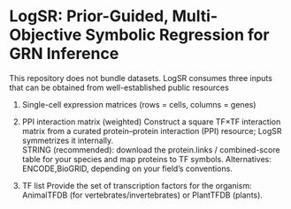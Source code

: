 # LogSR: Prior-Guided, Multi-Objective Symbolic Regression for GRN Inference

This repository does not bundle datasets. LogSR consumes three inputs that can be obtained from well-established public resources

1) Single-cell expression matrices (rows = cells, columns = genes)

2) PPI interaction matrix (weighted)
Construct a square TF×TF interaction matrix from a curated protein–protein interaction (PPI) resource; LogSR symmetrizes it internally.  
STRING (recommended): download the protein.links / combined-score table for your species and map proteins to TF symbols.
Alternatives: ENCODE,BioGRID, depending on your field’s conventions.

3) TF list
Provide the set of transcription factors for the organism:
AnimalTFDB (for vertebrates/invertebrates) or PlantTFDB (plants).